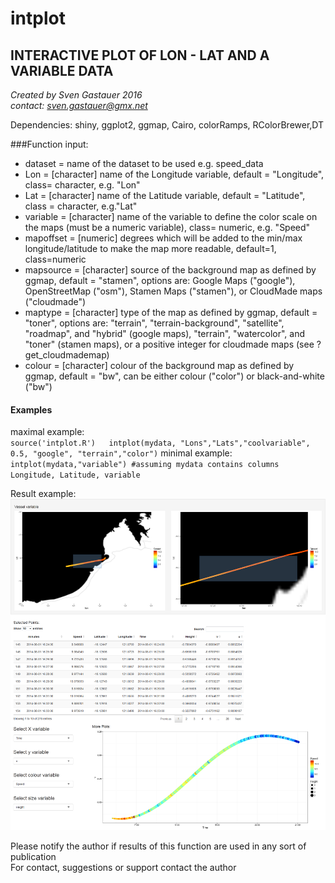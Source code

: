 # intplot  
## INTERACTIVE PLOT OF LON - LAT AND A VARIABLE DATA
 
 *Created by Sven Gastauer 2016*  
 *contact: sven.gastauer@gmx.net*  
   
 Dependencies: shiny, ggplot2, ggmap, Cairo, colorRamps, RColorBrewer,DT  
  
###Function input:

- dataset = name of the dataset to be used e.g. speed_data   
- Lon = [character] name of the Longitude variable, default =  "Longitude", class= character, e.g. "Lon"  
- Lat = [character] name of the Latitude variable, default = "Latitude", class = character, e.g."Lat"  
- variable = [character] name of the variable to define the color scale on the maps (must be a numeric variable), class= numeric, e.g. "Speed"  
- mapoffset = [numeric] degrees which will be added to the min/max longitude/latitude to make the map more readable, default=1, class=numeric  
- mapsource =  [character] source of the background map as defined by ggmap, default = "stamen", options are: Google Maps ("google"), OpenStreetMap ("osm"), Stamen Maps ("stamen"), or CloudMade maps ("cloudmade")  
- maptype = [character] type of the map as defined by ggmap, default = "toner", options are: "terrain", "terrain-background", "satellite", "roadmap", and "hybrid" (google maps), "terrain", "watercolor", and "toner" (stamen maps), or a positive integer for cloudmade maps (see ?get_cloudmademap)  
- colour = [character] colour of the background map as defined by ggmap, default = "bw", can be either colour ("color") or black-and-white ("bw")  

#### Examples    
maximal example:  
`source('intplot.R')  
intplot(mydata, "Lons","Lats","coolvariable", 0.5, "google", "terrain","color")`
minimal example:  
`intplot(mydata,"variable") #assuming mydata contains columns Longitude, Latitude, variable `

Result example:  
![alt text](https://github.com/SvenGastauer/intplot/blob/master/intplot.png "Results example")

Please notify the author if results of this function are used in any sort of publication  
For contact, suggestions or support contact the author  
